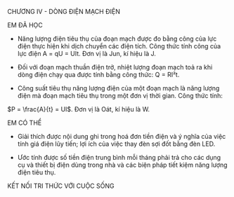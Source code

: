 CHƯƠNG IV - DÒNG ĐIỆN MẠCH ĐIỆN

EM ĐÃ HỌC

- Năng lượng điện tiêu thụ của đoạn mạch được đo bằng công của lực điện thực hiện khi dịch chuyển các điện tích. Công thức tính công của lực điện A = qU = UIt. Đơn vị là Jun, kí hiệu là J.

- Đối với đoạn mạch thuần điện trở, nhiệt lượng đoạn mạch toả ra khi dòng điện chạy qua được tính bằng công thức: Q = RI²t.

- Công suất tiêu thụ năng lượng điện của một đoạn mạch là năng lượng điện mà đoạn mạch tiêu thụ trong một đơn vị thời gian. Công thức tính:

$P = \frac{A}{t} = UI$. Đơn vị là Oát, kí hiệu là W.

EM CÓ THỂ

- Giải thích được nội dung ghi trong hoá đơn tiền điện và ý nghĩa của việc tính giá điện lũy tiến; lợi ích của việc thay đèn sợi đốt bằng đèn LED.

- Ước tính được số tiền điện trung bình mỗi tháng phải trả cho các dụng cụ và thiết bị điện dùng trong nhà và các biện pháp tiết kiệm năng lượng điện tiêu thụ.

KẾT NỐI TRI THỨC VỚI CUỘC SỐNG